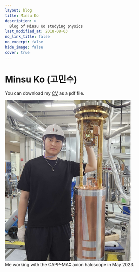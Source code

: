 ```yaml
---
layout: blog
title: Minsu Ko
description: >
  Blog of Minsu Ko studying physics
last_modified_at: 2018-08-03
no_link_title: false 
no_excerpt: false 
hide_image: false
cover: true
---
```


# Minsu Ko (고민수)

<!--author-->

You can download my [CV] as a pdf file.

<p align="left">
  <img src="/assets/img/me_MAX.jpg" style="width:80%; height:auto;"/>
  <br>
  Me working with the CAPP-MAX axion haloscope in May 2023.
</p>
<div style="clear:both;"></div>


[CV]: /distributions/cv_minsu.pdf

